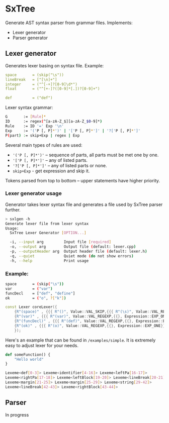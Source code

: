 # SxTree

Generate AST syntax parser from grammar files. Implements:

- Lexer generator
- Parser generator

## Lexer generator

Generates lexer basing on syntax file. Example:

```yaml
space       = (skip("\s"))
lineBreak   = ["[\n]+"]
integer     = ("^[-+]?[0-9]\d*")
float       = ("^[+-]?([0-9]*[.])?[0-9]+")

def         = ("def")
```

Lexer syntax grammar:
```bash
G       := [Rule]*
ID      := regex(^[a-zA-Z_$][a-zA-Z_$0-9]*)
Rule    := ID '=' Exp '\n'
Exp     := '('P [, P]*')' | '['P [, P]*']' | '?['P [, P]*']'
P(part) := skip+Exp | regex | Exp
```

Several main types of rules are used:
- `'('P [, P]*')'`  – sequence of parts, all parts must be met one by one.
- `'['P [, P]*']'`  – any of listed parts.
- `'?['P [, P]*']'` – any of listed parts or none.
- `skip+Exp`        - get expression and skip it.

Tokens parsed from top to bottom – upper statements have higher priority.

### Lexer generator usage

Generator takes lexer syntax file and generates a file used by SxTree parser further.
```bash
> sxlgen -h
Generate lexer file from lexer syntax
Usage:
  SxTree Lexer Generator [OPTION...]

  -i, --input arg         Input file [required]
  -o, --output arg        Output file (default: lexer.cpp)
  -p, --outputHeader arg  Output header file (default: lexer.h)
  -q, --quiet             Quiet mode (do not show errors)
  -h, --help              Print usage
```

### Example:

```bash
space       = (skip("\s"))
var         = ("var")
funcDecl    = ["def", "define"]
ok          = ("o", ?["k"])
```

```cpp
const Lexer coreLexer({
    {R"(space)" , {{{ R"()", Value::VAL_SKIP,{{{ R"(\s)", Value::VAL_REGEXP,{{}, Expression::EXP_ONE}},}, Expression::EXP_ONE}},}, Expression::EXP_ONE}},
    {R"(var)" , {{{ R"(var)", Value::VAL_REGEXP,{{}, Expression::EXP_ONE}},}, Expression::EXP_ONE}},
    {R"(funcDecl)" , {{{ R"(def)", Value::VAL_REGEXP,{{}, Expression::EXP_ONE}},{ R"(define)", Value::VAL_REGEXP,{{}, Expression::EXP_ONE}},}, Expression::EXP_ANY}},
    {R"(ok)" , {{{ R"(o)", Value::VAL_REGEXP,{{}, Expression::EXP_ONE}},{ R"()", Value::VAL_EXPRESSION,{{{ R"(k)", Value::VAL_REGEXP,{{}, Expression::EXP_ONE}},}, Expression::EXP_OPTIONAL}},}, Expression::EXP_ONE}},
    });
```

Here's an example that can be found in `/examples/simple`. It is extremely easy to adjust lexer for your needs.

```python
def someFunction() {
    "Hello world"
}
```

```bash
Lexeme<def[0-3]> Lexeme<identifier[4-16]> Lexeme<leftPa[16-17]>
Lexeme<rightPa[17-18]> Lexeme<leftBlock[19-20]> Lexeme<lineBreak[20-21]>
Lexeme<margin[21-25]> Lexeme<margin[25-29]> Lexeme<string[29-42]>
Lexeme<lineBreak[42-43]> Lexeme<rightBlock[43-44]>
```

## Parser

In progress